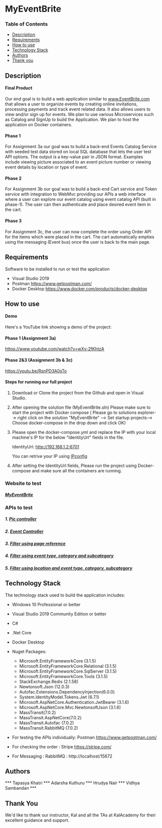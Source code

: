 # MyEventBrite

### Table of Contents
- [Description](#description)
- [Requirements](#requirements)
- [How to use](#how-to-use)
- [Technology Stack](#technology-stack)
- [Authors](#authors)
- [Thank you](#thank-you)

## Description
#### Final Product
Our end goal is to build a web application similar to www.EventBrite.com that allows a user to organize events by creating online invitations, processing payments and track event related data. 
It also allows users to view and/or sign up for events. We plan to use various Microservices such as Catalog and SignUp to build the Application. We plan to host the application on Docker containers.

#### Phase 1 
For Assignment 3a our goal was to build a back-end Events Catalog Service with seeded test data stored on local SQL database that lets the user test API options. The output is a key-value pair in JSON format. 
Examples include viewing picture associated to an event picture number or viewing event details by location or type of event.

#### Phase 2 
For Assignment 3b our goal was to build a back-end Cart service and Token service with integration to WebMvc providing our APIs a web interface where a user can explore our event catalog using event catalog API (built in phase-1). The user can then authenticate and place desired event item in the cart. 

#### Phase 3 

For Assignment 3c, the user can now complete the order using Order API for the items which were placed in the cart. The cart automatically empties using the messaging (Event bus) once the user is back to the main page. 


## Requirements
Software to be installed to run or test the application
- Visual Studio 2019 
- Postman https://www.getpostman.com/
- Docker Desktop https://www.docker.com/products/docker-desktop

## How to use
#### Demo
Here's a YouTube link showing a demo of the project:
#### Phase 1 (Assignment 3a)
https://www.youtube.com/watch?v=wXy-2fKhtzA

#### Phase 2&3 (Assignment 3b & 3c)
https://youtu.be/RsnPD3A0sTo

#### Steps for running our full project
1. Download or Clone the project from the Github and open in Visual Studio.
2. After opening the solution file (MyEventBrite.sln) Please make sure to start the project with Docker compose ( Please go to solutions explorer--> right click on the solution "MyEventBrite" --> Set startup projects--> Choose docker-compose in the drop down and click OK)
3. Please open the docker-compose.yml and replace the IP with your local machine's IP for the below "IdentityUrl" fields in the file.

   IdentityUrl: http://192.168.1.2:6701

   You can retrive your IP using [IPconfig](https://docs.microsoft.com/en-us/windows-server/administration/windows-commands/ipconfig )

4. After setting the IdentityUrl fields, Please run the project using Docker-compose and make sure all the containers are running. 

### Website to test
##### [MyEventBrite](http://localhost:6821)

### APIs to test
##### 1. [Pic controller](http://localhost:6821/api/pic/4)

##### 2. [Event Controller](http://localhost:6821/api/Event/eventitems?pageIndex=0&pageSize=5)

##### 3. [Filter using page reference](http://localhost:6821/api/Event/EventLocations?pageIndex=0&pageSize=2)

##### 4. [Filter using event type, category and subcategory](http://localhost:6821/api/Event/eventitems/type/1/category/1/subCategory/4?pageIndex=0&pageSize=1)

##### 5. [Filter using location and event type, category, subcategory](http://localhost:6821/api/Event/items/location/2/type/1/category/1/subCategory/4?pageIndex=0&pageSize=1)

## Technology Stack
The technology stack used to build the application includes:
- Windows 10 Professional or better
- Visual Studio 2019 Community Edition or better
- C#
- .Net Core
- Docker Desktop
- Nuget Packages: 
  - Microsoft.EntityFrameworkCore (3.1.5)
  - Microsoft.EntityFrameworkCore.Relational (3.1.5)
  - Microsoft.EntityFrameworkCore.SqlServer (3.1.5)
  - Microsoft.EntityFrameworkCore.Tools (3.1.5)
  - StackExchange.Redis (2.1.58)
  - Newtonsoft.Json (12.0.3)
  - Autofac.Extensions.DependencyInjection(6.0.0)
  - System.IdentityModel.Tokens.Jwt (6.7.1)
  - Microsoft.AspNetCore.Authentication.JwtBearer (3.1.6)
  - Microsoft.AspNetCore.Mvc.NewtonsoftJson (3.1.6)
  - MassTransit(7.0.2)
  - MassTransit.AspNetCore(7.0.2)
  - MassTransit.Autofac (7.0.2)
  - MassTransit.RabbitMQ (7.0.2)


- For testing the APIs individually: Postman https://www.getpostman.com/
- For checking the order : Stripe https://stripe.com/
- For Messaging : RabbitMQ : http://localhost/15672



## Authors
*** Tapasya Khatri *** Adarsha Kuthuru *** Hrudya Nair *** Vidhya Sambandan ***

## Thank You
We'd like to thank our instructor, Kal and all the TAs at KalAcademy for their excellent guidance and support. 
